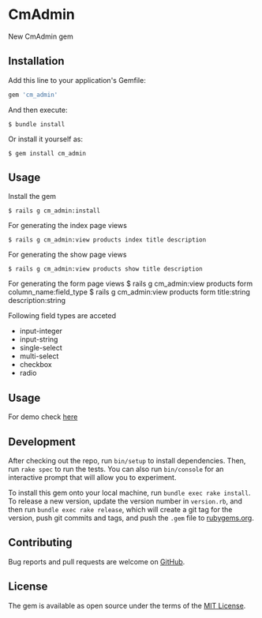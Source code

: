 # CmAdmin

New CmAdmin gem

## Installation

Add this line to your application's Gemfile:

```ruby
gem 'cm_admin'
```

And then execute:

    $ bundle install

Or install it yourself as:

    $ gem install cm_admin

## Usage

Install the gem

    $ rails g cm_admin:install

For generating the index page views

    $ rails g cm_admin:view products index title description

For generating the show page views

    $ rails g cm_admin:view products show title description

For generating the form page views
    $ rails g cm_admin:view products form column_name:field_type
    $ rails g cm_admin:view products form title:string description:string

Following field types are acceted

* input-integer
* input-string
* single-select
* multi-select
* checkbox
* radio

## Usage

For demo check [here](http://cm-admin.labs.commutatus.com/admin/users/)

## Development

After checking out the repo, run `bin/setup` to install dependencies. Then, run `rake spec` to run the tests. You can also run `bin/console` for an interactive prompt that will allow you to experiment.

To install this gem onto your local machine, run `bundle exec rake install`. To release a new version, update the version number in `version.rb`, and then run `bundle exec rake release`, which will create a git tag for the version, push git commits and tags, and push the `.gem` file to [rubygems.org](https://rubygems.org).

## Contributing

Bug reports and pull requests are welcome on [GitHub](https://github.com/commutatus/cm-admin).


## License

The gem is available as open source under the terms of the [MIT License](https://opensource.org/licenses/MIT).
